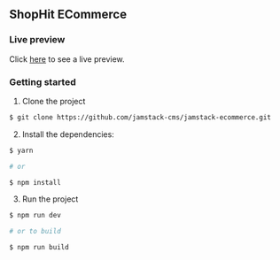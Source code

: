 ## ShopHit ECommerce

<!-- ![Home](example-images/1.png) -->

### Live preview

Click [here](https://shophit.herokuapp.com/) to see a live preview.

### Getting started

1. Clone the project

```sh
$ git clone https://github.com/jamstack-cms/jamstack-ecommerce.git
```

2. Install the dependencies:

```sh
$ yarn

# or

$ npm install
```

3. Run the project

```sh
$ npm run dev

# or to build

$ npm run build
```

